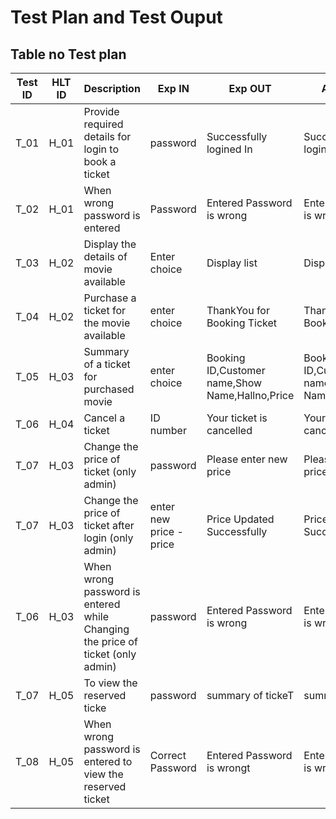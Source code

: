 # Test Plan and Test Ouput

## Table no Test plan

| **Test ID** | **HLT ID** | **Description**                                              | **Exp IN** | **Exp OUT** | **Actual Out** |**PASS/FAIL**  |    
|-------------|-----|--------------------------------------------------------------|------------|-------------|----------------|------------------|
|  T_01|H_01| Provide required details for login to book a ticket| password| Successfully logined In | Successfully logined In| PASS |
|  T_02|H_01| When wrong password is entered| Password|  Entered Password is wrong | Entered Password is wrong | PASS |
|  T_03       |H_02|Display the  details of movie available|  Enter choice | Display list | Display list | PASS |
|  T_04       |H_02| Purchase a ticket for the movie available | enter choice | ThankYou for Booking Ticket | ThankYou for Booking Ticket| PASS |
|  T_05       |H_03|  Summary of a ticket for purchased movie| enter choice | Booking ID,Customer name,Show Name,Hallno,Price | Booking ID,Customer name,Show Name,Hallno,Price| PASS |
|  T_06       |H_04| Cancel a ticket   |ID number|  Your ticket is cancelled | Your ticket is cancelled | PASS |
|  T_07       |H_03| Change the price of ticket (only admin) | password| Please enter new price | Please enter new price   | PASS |
|  T_07       |H_03| Change the price of ticket after login (only admin) | enter new price -price|Price Updated Successfully | Price Updated Successfully  | PASS |
|  T_06 |H_03|When wrong password is entered while Changing the price of ticket (only admin) | password | Entered Password is wrong  |  Entered Password is wrong |PASS |
|  T_07|H_05|To view the reserved ticke |password| summary of tickeT|summary of ticket | PASS |
|  T_08|H_05|When wrong password is entered to view the reserved ticket |Correct Password | Entered Password is wrongt|Entered Password is wrong | PASS |













